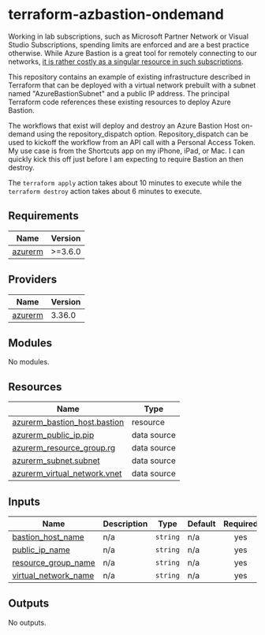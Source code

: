 # terraform-azbastion-ondemand

Working in lab subscriptions, such as Microsoft Partner Network or Visual Studio Subscriptions, spending limits are enforced and are a best practice otherwise.  While Azure Bastion is a great tool for remotely connecting to our networks, [it is rather costly as a singular resource in such subscriptions](https://azure.com/e/9ae93e1f665e4b8aab27f5fbcf8d91b4).

This repository contains an example of existing infrastructure described in Terraform that can be deployed with a virtual network prebuilt with a subnet named "AzureBastionSubnet" and a public IP address.  The principal Terraform code references these existing resources to deploy Azure Bastion.

The workflows that exist will deploy and destroy an Azure Bastion Host on-demand using the repository_dispatch option.  Repository_dispatch can be used to kickoff the workflow from an API call with a Personal Access Token.  My use case is from the Shortcuts app on my iPhone, iPad, or Mac.  I can quickly kick this off just before I am expecting to require Bastion an then destroy.

The `terraform apply` action takes about 10 minutes to execute while the `terraform destroy` action takes about 6 minutes to execute.

<!-- BEGIN_TF_DOCS -->
## Requirements

| Name | Version |
|------|---------|
| <a name="requirement_azurerm"></a> [azurerm](#requirement\_azurerm) | >=3.6.0 |

## Providers

| Name | Version |
|------|---------|
| <a name="provider_azurerm"></a> [azurerm](#provider\_azurerm) | 3.36.0 |

## Modules

No modules.

## Resources

| Name | Type |
|------|------|
| [azurerm_bastion_host.bastion](https://registry.terraform.io/providers/hashicorp/azurerm/latest/docs/resources/bastion_host) | resource |
| [azurerm_public_ip.pip](https://registry.terraform.io/providers/hashicorp/azurerm/latest/docs/data-sources/public_ip) | data source |
| [azurerm_resource_group.rg](https://registry.terraform.io/providers/hashicorp/azurerm/latest/docs/data-sources/resource_group) | data source |
| [azurerm_subnet.subnet](https://registry.terraform.io/providers/hashicorp/azurerm/latest/docs/data-sources/subnet) | data source |
| [azurerm_virtual_network.vnet](https://registry.terraform.io/providers/hashicorp/azurerm/latest/docs/data-sources/virtual_network) | data source |

## Inputs

| Name | Description | Type | Default | Required |
|------|-------------|------|---------|:--------:|
| <a name="input_bastion_host_name"></a> [bastion\_host\_name](#input\_bastion\_host\_name) | n/a | `string` | n/a | yes |
| <a name="input_public_ip_name"></a> [public\_ip\_name](#input\_public\_ip\_name) | n/a | `string` | n/a | yes |
| <a name="input_resource_group_name"></a> [resource\_group\_name](#input\_resource\_group\_name) | n/a | `string` | n/a | yes |
| <a name="input_virtual_network_name"></a> [virtual\_network\_name](#input\_virtual\_network\_name) | n/a | `string` | n/a | yes |

## Outputs

No outputs.
<!-- END_TF_DOCS -->